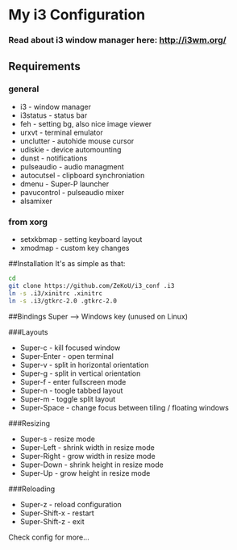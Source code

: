 # My i3 Configuration 
### Read about i3 window manager here: http://i3wm.org/

## Requirements
### general
* i3 - window manager
* i3status - status bar
* feh - setting bg, also nice image viewer
* urxvt - terminal emulator
* unclutter - autohide mouse cursor
* udiskie - device automounting
* dunst - notifications
* pulseaudio - audio managment
* autocutsel - clipboard synchroniation
* dmenu - Super-P launcher
* pavucontrol - pulseaudio mixer
* alsamixer
### from xorg
* setxkbmap - setting keyboard layout
* xmodmap - custom key changes


##Installation
It's as simple as that:

```bash
cd
git clone https://github.com/ZeKoU/i3_conf .i3
ln -s .i3/xinitrc .xinitrc
ln -s .i3/gtkrc-2.0 .gtkrc-2.0
```

##Bindings
Super --> Windows key (unused on Linux)

###Layouts
* Super-c - kill focused window
* Super-Enter - open terminal
* Super-v - split in horizontal orientation
* Super-g - split in vertical orientation
* Super-f - enter fullscreen mode
* Super-n - toogle tabbed layout
* Super-m - toggle split layout
* Super-Space - change focus between tiling / floating windows

###Resizing
* Super-s - resize mode
* Super-Left - shrink width in resize mode
* Super-Right - grow width in resize mode
* Super-Down - shrink height in resize mode
* Super-Up - grow height in resize mode

###Reloading
* Super-z - reload configuration
* Super-Shift-x - restart
* Super-Shift-z - exit

Check config for more...